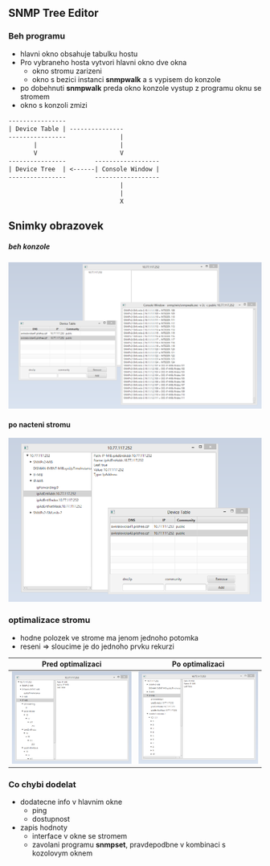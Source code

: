 ## SNMP Tree Editor

### Beh programu 

 - hlavni okno obsahuje tabulku hostu
 - Pro vybraneho hosta vytvori hlavni okno dve okna
   * okno stromu zarizeni
   * okno s bezici instanci **snmpwalk** a s vypisem do konzole
 - po dobehnuti **snmpwalk** preda okno konzole vystup z programu oknu se stromem
 - okno s konzoli zmizi
 
   




<!-- language: lang-none -->

    ----------------
    | Device Table | ---------------
    ----------------               |
           |                       |
           V                       V
    ----------------        ------------------ 
    | Device Tree  | <------| Console Window |
    ----------------        ------------------    
                                   | 
                                   |
                                   X
                                   
## Snimky obrazovek

 ##### beh konzole   

 ![beh_konzole](../doc/screenshots/console_run.png)
 
 #### po nacteni stromu
 
 ![strom_a_hlavni_okno](../doc/screenshots/tree_and_main.png)
 
                                   
### optimalizace stromu       
 
 - hodne polozek ve strome ma jenom jednoho potomka
 - reseni => sloucime je do jednoho prvku rekurzi
 
 Pred optimalizaci          |  Po optimalizaci
 :-------------------------:|:-------------------------:
 ![pred](../doc/screenshots/pre_optimization.png)  |  ![po](../doc/screenshots/post_optimization.png)
                            
                                   
### Co chybi dodelat          
  
  - dodatecne info v hlavnim okne
     * ping
     * dostupnost
  - zapis hodnoty
     * interface v okne se stromem
     * zavolani programu **snmpset**, pravdepodbne v kombinaci s kozolovym oknem 
    